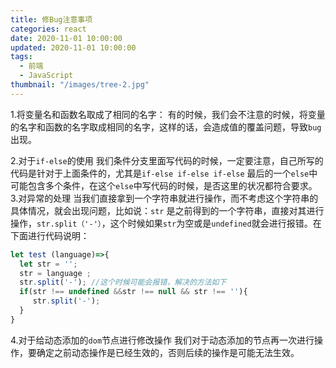 ```yaml
---
title: 修Bug注意事项
categories: react
date: 2020-11-01 10:00:00
updated: 2020-11-01 10:00:00
tags:
  - 前端
  - JavaScript
thumbnail: "/images/tree-2.jpg"
---
```

1.将变量名和函数名取成了相同的名字：
有的时候，我们会不注意的时候，将变量的名字和函数的名字取成相同的名字，这样的话，会造成值的覆盖问题，导致`bug`出现。

<!--more-->
2.对于`if-else`的使用
我们条件分支里面写代码的时候，一定要注意，自己所写的代码是针对于上面条件的，尤其是`if-else if-else if-else` 最后的一个`else`中可能包含多个条件，在这个`else`中写代码的时候，是否这里的状况都符合要求。
3.对异常的处理
当我们直接拿到一个字符串就进行操作，而不考虑这个字符串的具体情况，就会出现问题，比如说：`str` 是之前得到的一个字符串，直接对其进行操作，`str.split（'-'）`，这个时候如果`str`为空或是`undefined`就会进行报错。在下面进行代码说明：
```javascript
let test (language)=>{
  let str = '';
  str = language ;
  str.split('-'); //这个时候可能会报错，解决的方法如下
  if(str !== undefined &&str !== null && str !== ''){
     str.split('-');
  }
}
```
4.对于给动态添加的`dom`节点进行修改操作
我们对于动态添加的节点再一次进行操作，要确定之前动态操作是已经生效的，否则后续的操作是可能无法生效。